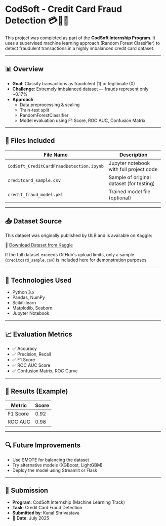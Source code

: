 # CodSoft - Credit Card Fraud Detection 💳🕵️‍♂️

This project was completed as part of the **CodSoft Internship Program**. It uses a supervised machine learning approach (Random Forest Classifier) to detect fraudulent transactions in a highly imbalanced credit card dataset.

---

## 📊 Overview

- **Goal**: Classify transactions as fraudulent (1) or legitimate (0)
- **Challenge**: Extremely imbalanced dataset — frauds represent only ~0.17%
- **Approach**:
  - Data preprocessing & scaling
  - Train-test split
  - RandomForestClassifier
  - Model evaluation using F1 Score, ROC AUC, Confusion Matrix

---

## 📁 Files Included

| File Name                        | Description                                 |
|----------------------------------|---------------------------------------------|
| `CodSoft_CreditCardFraudDetection.ipynb` | Jupyter notebook with full project code |
| `creditcard_sample.csv`          | Sample of original dataset (for testing)   |
| `credit_fraud_model.pkl`         | Trained model file (optional)              |

---

## 📥 Dataset Source

This dataset was originally published by ULB and is available on Kaggle:

📌 [Download Dataset from Kaggle](https://www.youtube.com/redirect?event=video_description&redir_token=QUFFLUhqbjhGeGJKaHhLOU5ZY01VbjdkdDVNMWtKZXhBQXxBQ3Jtc0trMERldWpyclA1aTI3R0hTeHdXazRaSndzMEc3T0paZElrNXpCVzhnSEhCVjdUTXRPcXNfdFEyYVhTMFNjN1F3TVB0Y3JFLWVQa1ZwWGpCWGx4UnBEbmJLQWNSa1BXbHN0QndjczRLT0RPdXlhY1dRSQ&q=https%3A%2F%2Fwww.kaggle.com%2Fdatasets%2Fnelgiriyewithana%2Fcredit-card-fraud-detection-dataset-2023%2Fdata&v=oKgPU8CDON4)

If the full dataset exceeds GitHub's upload limits, only a sample (`creditcard_sample.csv`) is included here for demonstration purposes.

---

## 🧪 Technologies Used

- Python 3.x
- Pandas, NumPy
- Scikit-learn
- Matplotlib, Seaborn
- Jupyter Notebook

---

## 📈 Evaluation Metrics

- ✅ Accuracy
- ✅ Precision, Recall
- ✅ F1 Score
- ✅ ROC AUC Score
- ✅ Confusion Matrix, ROC Curve

---

## 📌 Results (Example)

| Metric      | Score |
|-------------|-------|
| F1 Score    | 0.92  |
| ROC AUC     | 0.98  |

---

## 🔍 Future Improvements

- Use SMOTE for balancing the dataset
- Try alternative models (XGBoost, LightGBM)
- Deploy the model using Streamlit or Flask

---

## 📝 Submission

- **Program**: CodSoft Internship (Machine Learning Track)
- **Task**: Credit Card Fraud Detection
- **Submitted by**: Kunal Shrivastava
- 📅 **Date**: July 2025


